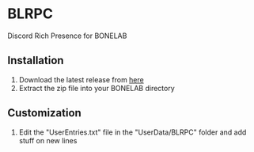 # BLRPC
Discord Rich Presence for BONELAB

## Installation
1. Download the latest release from [here](https://bonelab.thunderstore.io/package/CarrionAndOn/BonelabRichPresence/)
2. Extract the zip file into your BONELAB directory

## Customization
1. Edit the "UserEntries.txt" file in the "UserData/BLRPC" folder and add stuff on new lines